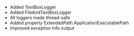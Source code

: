 * Added TextBoxLogger
* Added FileAndTextBoxLogger
* All loggers made thread-safe
* Added property ExtendedPath.ApplicationExecutablePath
* Improved exception info output
